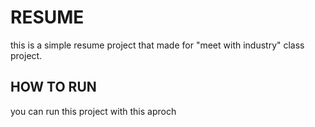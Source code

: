 # RESUME
this is a simple resume project that made for "meet with industry" class project.

## HOW TO RUN 
you can run this project with this aproch
